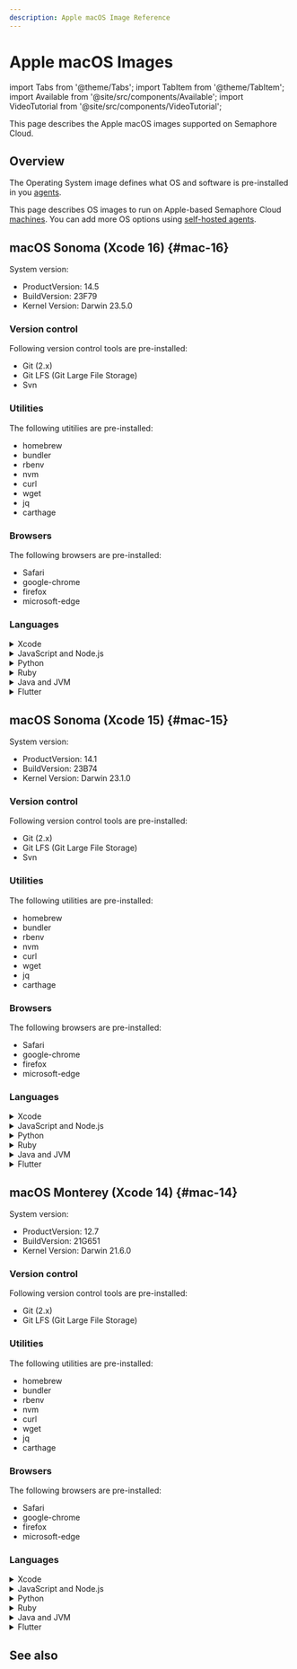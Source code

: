 ```yaml
---
description: Apple macOS Image Reference
---
```


# Apple macOS Images

import Tabs from '@theme/Tabs';
import TabItem from '@theme/TabItem';
import Available from '@site/src/components/Available';
import VideoTutorial from '@site/src/components/VideoTutorial';

<Available/>

This page describes the Apple macOS images supported on Semaphore Cloud.

## Overview

The Operating System image defines what OS and software is pre-installed in you [agents](../using-semaphore/pipelines#agents). 

This page describes OS images to run on Apple-based Semaphore Cloud [machines](./machine-types). You can add more OS options using [self-hosted agents](../using-semaphore/self-hosted).

## macOS Sonoma (Xcode 16) {#mac-16}

System version:

- ProductVersion: 14.5
- BuildVersion: 23F79
- Kernel Version: Darwin 23.5.0

### Version control

Following version control tools are pre-installed:

- Git (2.x)
- Git LFS (Git Large File Storage)
- Svn


### Utilities

The following utitilies are pre-installed:

- homebrew
- bundler
- rbenv
- nvm
- curl
- wget
- jq
- carthage

### Browsers

The following browsers are pre-installed:

- Safari
- google-chrome
- firefox
- microsoft-edge

### Languages

<details>
<summary>Xcode</summary>
<div>

Installed versions:

- 16_beta_4 (default)

The default installed Xcode version is `16.0`.

Xcode 16.0 has the following SDKs preinstalled:

- iOS 18.0
- macOS 15.0
- tvOS 18.0
- watchOS 11
- visionos 2.0

</div>

</details>
<details>
<summary>JavaScript and Node.js</summary>
<div>

Installed version:

- Node.js: v18.20.1
- Yarn: 1.22.22

</div>
</details>

<details>
<summary>Python</summary>
<div>

Installed version:

- 3.12.44

Supporting libraries:

- pip3: 24

</div>
</details>

<details>
<summary>Ruby</summary>
<div>

Installed versions:

- 2.6.10 (system)
- 3.3.4

Following gems are pre-installed:

- fastlane (2.221.1)
- cocoapods (1.15.2)

</div>
</details>

<details>
<summary>Java and JVM</summary>
<div>

- openjdk 17

</div>
</details>

<details>
<summary>Flutter</summary>
<div>

- 3.22.2

</div>
</details>

## macOS Sonoma (Xcode 15) {#mac-15}

System version:

- ProductVersion: 14.1
- BuildVersion: 23B74
- Kernel Version: Darwin 23.1.0

### Version control

Following version control tools are pre-installed:

- Git (2.x)
- Git LFS (Git Large File Storage)
- Svn

### Utilities

The following utilities are pre-installed:

- homebrew
- bundler
- rbenv
- nvm
- curl
- wget
- jq
- carthage

### Browsers

The following browsers are pre-installed:

- Safari
- google-chrome
- firefox
- microsoft-edge

### Languages

<details>
<summary>Xcode</summary>
<div>

Installed versions:

- 15.0.1
- 15.2
- 15.3 (default)

The default installed Xcode version is `15.3`.


Xcode 15.3 has the following SDKs preinstalled:

- iphoneos 17.4
- iphonesimulator 17.4
- driverkit.macos 23.0
- macos 14.2
- appletvos 17.4
- appletvsimulator 17.4
- watchos 10.4
- watchsimulator 10.4
- visionos 1.0

</div>

</details>
<details>
<summary>JavaScript and Node.js</summary>
<div>

Installed version:

- Node.js: v20.9.0
- Yarn: 1.22.19

</div>
</details>

<details>
<summary>Python</summary>
<div>

Installed version:

- 3.9.11

Supporting libraries:

- pip3: 23.3.1

</div>
</details>

<details>
<summary>Ruby</summary>
<div>

Installed versions:

- 2.6.10 (system)
- 3.2.2
 

Following gems are pre-installed:

- fastlane (2.219.0)
- cocoapods (1.14.3)

</div>
</details>

<details>
<summary>Java and JVM</summary>
<div>

- openjdk 17

</div>
</details>

<details>
<summary>Flutter</summary>
<div>

- 3.16.7

</div>
</details>

## macOS Monterey (Xcode 14) {#mac-14}

System version:

- ProductVersion: 12.7
- BuildVersion: 21G651
- Kernel Version: Darwin 21.6.0

### Version control

Following version control tools are pre-installed:

- Git (2.x)
- Git LFS (Git Large File Storage)

### Utilities

The following utilities are pre-installed:

- homebrew
- bundler
- rbenv
- nvm
- curl
- wget
- jq
- carthage

### Browsers

The following browsers are pre-installed:

- Safari
- google-chrome
- firefox
- microsoft-edge

### Languages

<details>
<summary>Xcode</summary>
<div>


Installed versions:

- 14.1
- 14.2
- 14.3.1

The default installed Xcode version is `14.3.1`.


Xcode 14 has the following SDKs preinstalled:

- iphoneos 16.0
- iphonesimulator 16.0
- driverkit.macos 21.4
- macos 12.3
- appletvos 16.0
- appletvsimulator 16.0
- watchos 9.0
- watchsimulator 9.0

</div>

</details>
<details>
<summary>JavaScript and Node.js</summary>
<div>

Installed versions:

- nvm: 0.39.1
- Yarn: 1.22.19

</div>
</details>

<details>
<summary>Python</summary>
<div>

Installed version:

- 3.9.11

Supporting libraries:

- pip3: 22.0.4

</div>
</details>

<details>
<summary>Ruby</summary>
<div>

Installed versions:

- 2.7.8 (system)

Following gems are pre-installed:

- fastlane (2.213.0)
- cocoapods (1.11.3)

</div>
</details>

<details>
<summary>Java and JVM</summary>
<div>

- openjdk 17

</div>
</details>

<details>
<summary>Flutter</summary>
<div>

- 3.10.5

</div>
</details>


## See also